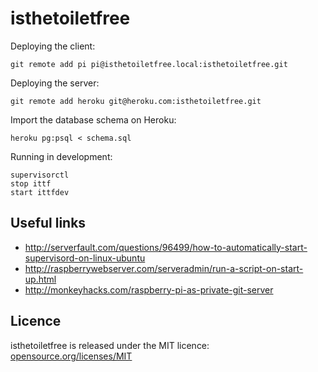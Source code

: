 isthetoiletfree
===============

Deploying the client:

```
git remote add pi pi@isthetoiletfree.local:isthetoiletfree.git
```

Deploying the server:

```
git remote add heroku git@heroku.com:isthetoiletfree.git
```

Import the database schema on Heroku:

```
heroku pg:psql < schema.sql
```

Running in development:

```
supervisorctl
stop ittf
start ittfdev
```

## Useful links

* http://serverfault.com/questions/96499/how-to-automatically-start-supervisord-on-linux-ubuntu
* http://raspberrywebserver.com/serveradmin/run-a-script-on-start-up.html
* http://monkeyhacks.com/raspberry-pi-as-private-git-server

## Licence

isthetoiletfree is released under the MIT licence:
[opensource.org/licenses/MIT](http://opensource.org/licenses/MIT)

